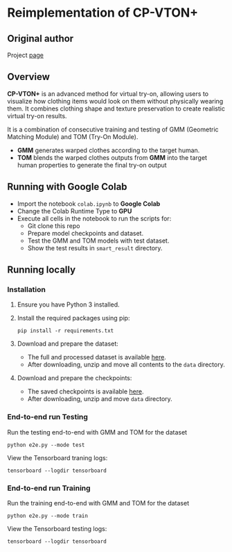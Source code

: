 # Reimplementation of CP-VTON+

## Original author

Project [page](https://minar09.github.io/cpvtonplus/)

## Overview

**CP-VTON+** is an advanced method for virtual try-on, allowing users to visualize how clothing items would look on them without physically wearing them. It combines clothing shape and texture preservation to create realistic virtual try-on results.

It is a combination of consecutive training and testing of GMM (Geometric Matching Module) and TOM (Try-On Module).
- **GMM** generates warped clothes according to the target human.
- **TOM** blends the warped clothes outputs from **GMM** into the target human properties to generate the final try-on output

## Running with Google Colab

- Import the notebook `colab.ipynb` to **Google Colab**
- Change the Colab Runtime Type to **GPU**
- Execute all cells in the notebook to run the scripts for:
	- Git clone this repo
  	- Prepare model checkpoints and dataset.
  	- Test the GMM and TOM models with test dataset.
  	- Show the test results in `smart_result` directory.


## Running locally

### Installation

1. Ensure you have Python 3 installed.

2. Install the required packages using pip:
	```
	pip install -r requirements.txt
	```

3. Download and prepare the dataset:

	- The full and processed dataset is available [here](https://1drv.ms/u/s!Ai8t8GAHdzVUiQQYX0azYhqIDPP6?e=4cpFTI).
	- After downloading, unzip and move all contents to the `data` directory.

4. Download and prepare the checkpoints:

	- The saved checkpoints is available [here](https://1drv.ms/u/s!Ai8t8GAHdzVUiQA-o3C7cnrfGN6O?e=EaRiFP).
	- After downloading, unzip and move  `data` directory.

### End-to-end run Testing

Run the testing end-to-end with GMM and TOM for the dataset

```
python e2e.py --mode test
```

View the Tensorboard traning logs:
```
tensorboard --logdir tensorboard
```

### End-to-end run Training

Run the training end-to-end with GMM and TOM for the dataset

```
python e2e.py --mode train
```

View the Tensorboard testing logs:
```
tensorboard --logdir tensorboard
```
